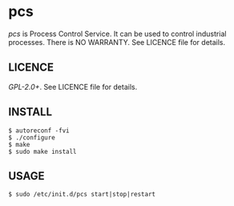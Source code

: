 # pcs
*pcs* is Process Control Service. It can be used to control industrial
processes. There is NO WARRANTY. See LICENCE file for details.

## LICENCE
*GPL-2.0+*. See LICENCE file for details.

## INSTALL
```
$ autoreconf -fvi
$ ./configure
$ make
$ sudo make install
```

## USAGE

```
$ sudo /etc/init.d/pcs start|stop|restart
```
